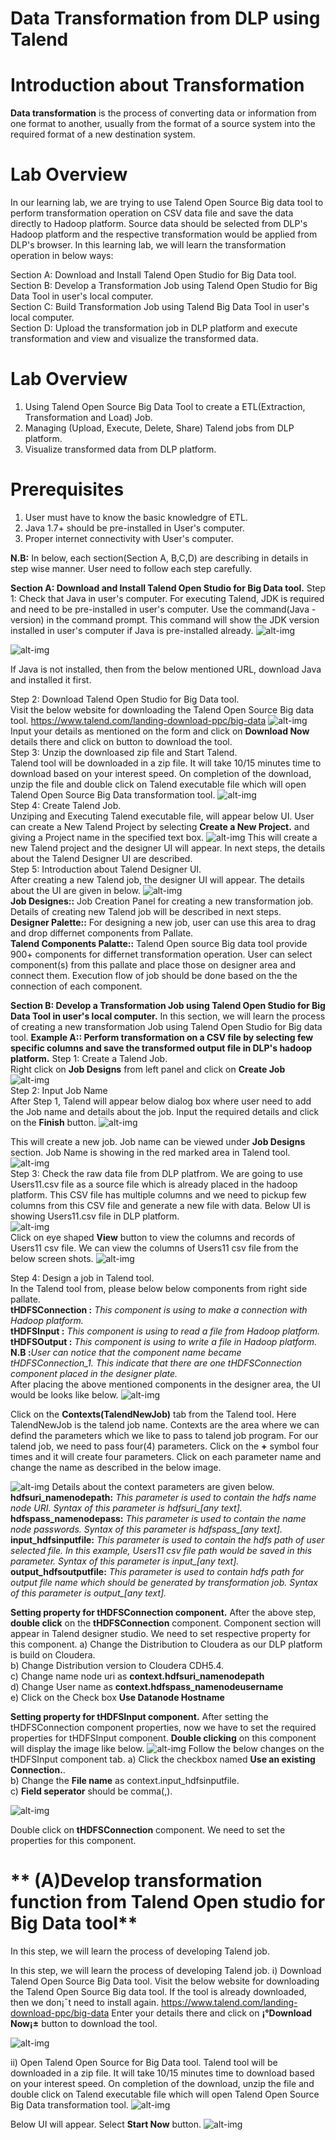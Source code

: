 # **Data Transformation from DLP using Talend**

# **Introduction about Transformation**
<b>Data transformation</b> is the process of converting data or information from one format to another, usually from the format of a source system into the required format of a new destination system. 

# **Lab Overview**
In our learning lab, we are trying to use Talend Open Source Big data tool to perform transformation operation on CSV data file and save the data directly to Hadoop platform. Source data should be selected from DLP's Hadoop platform and the respective transformation would be applied from DLP's browser. In this learning lab, we will learn the transformation operation in below ways:  </br>

Section A: Download and Install Talend Open Studio for Big Data tool.</br>
Section B: Develop a Transformation Job using Talend Open Studio for Big Data Tool in user's local computer. </br>
Section C: Build Transformation Job using Talend Big Data Tool in user's local computer. </br>
Section D: Upload the transformation job in DLP platform and execute transformation and view and visualize the transformed data.</br>

# **Lab Overview**
1)	Using Talend Open Source Big Data Tool to create a ETL(Extraction, Transformation and Load) Job. </br>
2)	Managing (Upload, Execute, Delete, Share) Talend jobs from DLP platform. </br>
3)	Visualize transformed data from DLP platform. </br>

# **Prerequisites**
1) User must have to know the basic knowledgre of ETL.
2) Java 1.7+ should be pre-installed in User's computer.
3) Proper internet connectivity with User's computer.

<b>N.B:</b> In below, each section(Section A, B,C,D) are describing in details in step wise manner. User need to follow each step carefully.

**Section A: Download and Install Talend Open Studio for Big Data tool.**
Step 1: Check that Java in user's computer.
For executing Talend, JDK is required and need to be pre-installed in user's computer. Use the command(Java -version) in the command prompt. This command will show the JDK version installed in user's computer if Java is pre-installed already. 
![alt-img](https://github.com/CiscoDevNet/data-dev-learning-labs/blob/master/labs/data-transformation-with-talend/assets/images/javaVersion.PNG?raw=true)
</br>

![alt-img](https://github.com/CiscoDevNet/data-dev-learning-labs/blob/master/labs/data-transformation-with-talend/assets/images/javaVersionUnix.PNG?raw=true)

If Java is not installed, then from the below mentioned URL, download Java and installed it first.

Step 2: Download Talend Open Studio for Big Data tool. </br>
Visit the below website for downloading the Talend Open Source Big data tool. 
https://www.talend.com/landing-download-ppc/big-data 
![alt-img](https://github.com/CiscoDevNet/data-dev-learning-labs/blob/master/labs/data-transformation-with-talend/assets/images/DownloadTalendTool.PNG?raw=true)
Input your details as mentioned on the form and click on <b>Download Now</b> details there and click on button to download the tool. 
</br>
Step 3: Unzip the downloased zip file and Start Talend.</br>
Talend tool will be downloaded in a zip file. It will take 10/15 minutes time to download based on your interest speed. On completion of the download, unzip the file and double click on Talend executable file which will open Talend Open Source Big Data transformation tool.
![alt-img](https://github.com/CiscoDevNet/data-dev-learning-labs/blob/master/labs/data-transformation-with-talend/assets/images/CreateTalendJob.PNG?raw=true)
</br>
Step 4: Create Talend Job.</br>
Unziping and Executing Talend executable file, will appear below UI. User can create a New Talend Project by selecting <b>Create a New Project.</b> and giving a Project name in the specified text box. 
![alt-img](https://github.com/CiscoDevNet/data-dev-learning-labs/blob/master/labs/data-transformation-with-talend/assets/images/CreateTalendJob.PNG?raw=true)
This will create a new Talend project and the designer UI will appear. In next steps, the details about the Talend Designer UI are described.
</br>
Step 5: Introduction about Talend Designer UI. </br>
After creating a new Talend job, the designer UI will appear. The details about the UI are given in below.
![alt-img](https://github.com/CiscoDevNet/data-dev-learning-labs/blob/master/labs/data-transformation-with-talend/assets/images/talendUIdesign.png?raw=true)
</br>
**Job Designes::** Job Creation Panel for creating a new transformation job. Details of creating new Talend job will be described in next steps.</br>
**Designer Palette::** For designing a new job, user can use this area to drag and drop differnet components from Pallate. </br>
**Talend Components Palatte::** Talend Open source Big data tool provide 900+ components for differnet transformation operation. User can select component(s) from this pallate and place those on designer area and connect them. Execution flow of job should be done based on the the connection of each component.
</br>

**Section B: Develop a Transformation Job using Talend Open Studio for Big Data Tool in user's local computer.**
In this section, we will learn the process of creating a new transformation Job using Talend Open Studio for Big data tool. 
**Example A:: Perform transformation on a CSV file by selecting few specific columns and save the transformed output file in DLP's hadoop platform.**
Step 1: Create a Talend Job. </br>
Right click on <b>Job Designs</b> from left panel and click on <b>Create Job</b>
![alt-img](https://github.com/CiscoDevNet/data-dev-learning-labs/blob/master/labs/data-transformation-with-talend/assets/images/createJobStep1.PNG?raw=true)
</br>
Step 2: Input Job Name </br>
After Step 1, Talend will appear below dialog box where user need to add the Job name and details about the job. Input the required details and click on the <b>Finish</b> button.
![alt-img](https://github.com/CiscoDevNet/data-dev-learning-labs/blob/master/labs/data-transformation-with-talend/assets/images/TalendJobNameAndDetails.PNG?raw=true)

This will create a new job. Job name can be viewed under <b>Job Designs</b> section. Job Name is showing in the red marked area in Talend tool.
![alt-img](https://github.com/CiscoDevNet/data-dev-learning-labs/blob/master/labs/data-transformation-with-talend/assets/images/TalendjobDisplayingJobDesigns.png?raw=true)
</br>
Step 3: Check the raw data file from DLP platfrom.
We are going to use Users11.csv file as a source file which is already placed in the hadoop platform. This CSV file has multiple columns and we need to pickup few columns from this CSV file and generate a new file with data. Below UI is showing Users11.csv file in DLP platform. </br>
![alt-img](https://github.com/CiscoDevNet/data-dev-learning-labs/blob/master/labs/data-transformation-with-talend/assets/images/Users11csvfile.png?raw=true)
</br>
Click on eye shaped <b>View</b> button to view the columns and records of Users11 csv file. We can view the columns of Users11 csv file from the below screen shots.
![alt-img](https://github.com/CiscoDevNet/data-dev-learning-labs/blob/master/labs/data-transformation-with-talend/assets/images/Users11csvfileRecords.PNG?raw=true)

Step 4: Design a job in Talend tool.</br>
In the Talend tool from, please below below components from right side pallate. </br>
**tHDFSConnection :** *This component is using to make a connection with Hadoop platform.* </br>
**tHDFSInput :** *This component is using to read a file from Hadoop platform.* </br>
**tHDFSOutput :** *This component is using to write a file in Hadoop platform.* </br>
<b>N.B :</b>*User can notice that the component name became tHDFSConnection_1. This indicate that there are one tHDFSConnection component placed in the designer plate.* </br>
After placing the above mentioned components in the designer area, the UI would be looks like below. 
![alt-img](https://github.com/CiscoDevNet/data-dev-learning-labs/blob/master/labs/data-transformation-with-talend/assets/images/TalendJobcomponents.PNG?raw=true)

Click on the <b>Contexts(TalendNewJob)</b> tab from the Talend tool. Here TalendNewJob is the talend job name.
Contexts are the area where we can defind the parameters which we like to pass to talend job program. For our talend job, we need to pass four(4) parameters. Click on the <b>+</b> symbol four times and it will create four parameters. Click on each parameter name and change the name as described in the below image. 

![alt-img](https://github.com/CiscoDevNet/data-dev-learning-labs/blob/master/labs/data-transformation-with-talend/assets/images/talendcontextvariables.png?raw=true)
Details about the context parameters are given below. </br>
**hdfsuri_namenodepath:** *This parameter is used to contain the hdfs name node URI. Syntax of this parameter is hdfsuri_[any text].* </br>
**hdfspass_namenodepass:** *This parameter is used to contain the name node passwords. Syntax of this parameter is hdfspass_[any text].* </br>
**input_hdfsinputfile:** *This parameter is used to contain the hdfs path of user selected file. In this example, Users11 csv file path would be saved in this parameter. Syntax of this parameter is input_[any text].* </br>
**output_hdfsoutputfile:** *This parameter is used to contain hdfs path for output file name which should be generated by transformation job. Syntax of this parameter is output_[any text].* </br>

**Setting property for tHDFSConnection component.**
After the above step, <b>double click</b> on the <b>tHDFSConnection</b> component. Component section will appear in Talend designer studio. We need to set respective property for this component.
a) Change the Distribution to Cloudera as our DLP platform is build on Cloudera. </br>
b) Change Distribution version to Cloudera CDH5.4. </br>
c) Change name node uri as <b>context.hdfsuri_namenodepath</b> </br>
d) Change User name as <b>context.hdfspass_namenodeusername</b> </br>
e) Click on the Check box <b>Use Datanode Hostname</b>

**Setting property for tHDFSInput component.**
After setting the tHDFSConnection component properties, now we have to set the required properties for tHDFSInput component.
<b>Double clicking</b> on this component will display the image like below. 
![alt-img](https://github.com/CiscoDevNet/data-dev-learning-labs/blob/master/labs/data-transformation-with-talend/assets/images/ComponentPropertytHDFSInput.PNG?raw=true)
Follow the below changes on the tHDFSInput component tab.
a) Click the checkbox named <b>Use an existing Connection.</b>.  </br>
b) Change the <b>File name</b> as context.input_hdfsinputfile. </br>
c) <b>Field seperator</b> should be comma(,).



![alt-img](https://github.com/CiscoDevNet/data-dev-learning-labs/blob/master/labs/data-transformation-with-talend/assets/images/ComponentProperty.PNG?raw=true)


Double click on <b>tHDFSConnection</b> component. We need to set the properties for this component.





# ** (A)Develop transformation function from Talend Open studio for Big Data tool**
In this step, we will learn the process of developing Talend job. 

In this step, we will learn the process of developing Talend job. 
i)	Download Talend Open Source Big Data tool. 
Visit the below website for downloading the Talend Open Source Big data tool. If the tool is already downloaded, then we don¡¯t need to install again.
https://www.talend.com/landing-download-ppc/big-data 
Enter your details there and click on <b>¡°Download Now¡±</b> button to download the tool. 

![alt-img](https://github.com/CiscoDevNet/data-dev-learning-labs/blob/master/labs/data-transformation-with-talend/assets/images/DownloadTalendTool.PNG?raw=true)

ii)	Open Talend Open Source for Big Data tool.
Talend tool will be downloaded in a zip file. It will take 10/15 minutes time to download based on your interest speed. On completion of the download,
unzip the file and double click on Talend executable file which will open Talend Open Source Big Data transformation tool.
![alt-img](https://github.com/CiscoDevNet/data-dev-learning-labs/blob/master/labs/data-transformation-with-talend/assets/images/CreateTalendJob.PNG?raw=true)


Below UI will appear. Select <b>Start Now</b> button.
![alt-img](https://github.com/CiscoDevNet/data-dev-learning-labs/blob/master/labs/data-transformation-with-talend/assets/images/TalendStartProject.PNG?raw=true)




